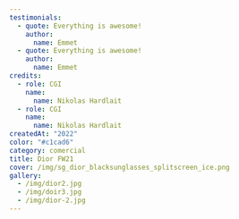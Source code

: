 ```yaml
---
testimonials:
  - quote: Everything is awesome!
    author:
      name: Emmet
  - quote: Everything is awesome!
    author:
      name: Emmet
credits:
  - role: CGI
    name:
      name: Nikolas Hardlait
  - role: CGI
    name:
      name: Nikolas Hardlait
createdAt: "2022"
color: "#c1cad6"
category: comercial
title: Dior FW21
cover: /img/sg_dior_blacksunglasses_splitscreen_ice.png
gallery:
  - /img/dior2.jpg
  - /img/doir3.jpg
  - /img/dior-2.jpg
---
```

